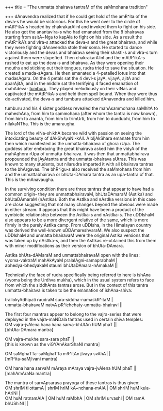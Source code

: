 +++
title = "The unmatta bhairava tantraM of the saMmohana tradition"

+++
dAnavendra realized that if he could get hold of the amR^ita of the
deva-s he would be victorious. For this he went over to the circle of
mAtR^ikA-s headed by chakrakarAlinI and invoked them to fight on his
side. He also got the anantavIra-s who had emanated from the 8 bhairavas
starting from asitA\~Nga to kapAla to fight on his side. As a result the
mAtR^ikA’s and vIra-s attacked the deva-s and the great bhairava, and
while they were fighting dAnavendra stole their soma. He started to
dance victoriously and the devas and bhairava seeing their shakti-s and
vIra-s turn against them were stupefied. Then chakrakarAlinI and the
mAtR^ikA-s rushed to eat up the deva-s and bhairava. As they were
opening their mouths and sticking out their tongues, rudra tried to save
the situation. He created a mada-sAgara. He then emanated a 4-petalled
lotus into that madasAgara. On the 4 petals sat the 4 devI-s jayA,
vijayA, ajitA and aparAjitA, and in the middle sat the terrifying 4
faced emanation of mahAdeva-
[tumburu](http://manollasa.blogspot.com/2005/02/tumburu-manifestation-of-rudra.html).
They played melodiously on their vINas and captivated the mAtR^ikA-s and
held them spell bound. When they were thus de-activated, the deva-s and
tumburu attacked dAnavendra and killed him.

tumburu and his 4 sister goddess revealed the mahAsammohana saMhitA to
maheshAna, from him to sammohana (after whom the tantra is now known),
from him to ananta, from him to trimUrti, from him to dundubhi, from him
to nIlakaNTha. This is the amaraugha.

The lord of the vINa-shikhA became wild with passion on seeing the
intoxicating beauty of dAkShAyaNI-kAlI. A bIjAkShara emanate from him
then which manifested as the unmatta-bhairava of ghora rUpa. The goddess
after embracing the great bhairava asked him the vidyA of the mahAghora
rUpa of unmatta-bhairava. It was then that unmattabhairava propounded
the jAyAtantra and the unmatta-bhairava sUtras. This was known to many
students, but nIlarudra imparted it with all bhairava tantras to the
bhArgavas. The bhR^igu-s also received the saMmohana from him and the
unmattabhairava or bhUta-DAmara tantra as an upa-tantra of that. This is
the mAnavaugha.

In the surviving condition there are three tantras that appear to have
had a common origin- they are unmattabhairavaM, bhUtaDAmaraM (AstIka)
and bhUtaDAmaraM (nAstIka). Both the AstIka and nAstIka versions in this
case are close suggesting that not many changes beyond the obvious were
made in either stream. It appears that this might have been a product of
the symbiotic relationship between the AstIka-s and nAstIka-s. The
uDDIshaM also appears to be a more divergent relative of the same, which
is more firmly in the purely AstIka camp. From uDDIsha, in the Himalayan
country was derived the well-known uDDAmareshvaraM. We also suspect the
uDDIshaM and unmatta bhairavaM were the original AstIka versions that
was taken up by nAstIka-s, and then the AstIkas re-obtained this from
them with minor modifications as their version of bhUta-DAmara.

AstIka bhUta-dAMaraM and unmattabhairavaM open with the lines:  
vyoma-vaktraM mahAkAyaM pralalAgni-samaprabhaM |  
abhedya-bhedyakaM staumi bhUtaDAmara-nAmakaM ||

Technically the face of rudra specifically being referred to here is
ishAna (vyoma being the Urdhva mukha), which in the usual system refers
to face from which the siddhAnta tantras arose. But in the context of
this tantra unmatta-bhairava is taken to be the emanation of
ishAna-shiva:

trailokyAdhipati raudraM sura-siddha-namaskR^itaM |  
unmatta-bhairavaM natvA pR^ichchaty-unmatta-bhairavI ||

The first four mantras appear to belong to the vajra-series that were
deployed in the vajra-maNDala tantras used in certain shiva temples:  
OM vajra-jvAlena hana hana sarva-bhUtAn hUM phaT ||  
\[bhUta-DAmara mantra\]

OM vajra-mukhe sara-sara phaT ||  
\[this is known as the viGYAnAkarShaNI mantra\]

OM saMghaTTa-saMghaTTa mR^itAn jIvaya svAhA ||  
\[mR^ita-saMjIvani mantra\]

OM hana hana sarvaM mAraya mAraya vajra-jvAlena hUM phaT ||  
\[mahAmAraNa mantra\]

The mantra of sarvApsarasa prayoga of these tantras is thus given:  
OM shrIM tilottamA | shrIM hrIM kA\~nchana-mAlA | OM shrIM huM
kula-hAriNI |  
OM huM ratnamAlA | OM huM raMbhA | OM shrIM urvashI | OM ramA bhUShiNI
||
